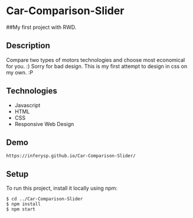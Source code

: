 # Car-Comparison-Slider

##My first project with RWD.

## Description

Compare two types of motors technologies and choose most economical for you. :)
Sorry for bad design. This is my first attempt to design in css on my own. :P

## Technologies

* Javascript
* HTML
* CSS
* Responsive Web Design

## Demo
`https://inferysp.github.io/Car-Comparison-Slider/`

## Setup
To run this project, install it locally using npm:

```
$ cd ../Car-Comparison-Slider
$ npm install
$ npm start
```




